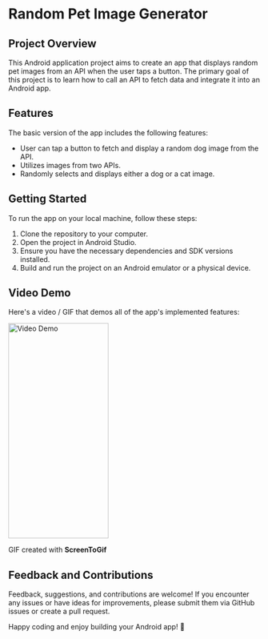 # Random Pet Image Generator

## Project Overview
This Android application project aims to create an app that displays random pet images from an API when the user taps a button. The primary goal of this project is to learn how to call an API to fetch data and integrate it into an Android app.

## Features
The basic version of the app includes the following features:
- User can tap a button to fetch and display a random dog image from the API.
- Utilizes images from two APIs.
- Randomly selects and displays either a dog or a cat image.

## Getting Started
To run the app on your local machine, follow these steps:
1. Clone the repository to your computer.
2. Open the project in Android Studio.
3. Ensure you have the necessary dependencies and SDK versions installed.
4. Build and run the project on an Android emulator or a physical device.

## Video Demo
Here's a video / GIF that demos all of the app's implemented features:

<img src='https://github.com/Prachit99/RandomPetImageGenerator/blob/main/Demo.gif' title='Video Demo' width='200px' height='430px' alt='Video Demo' />

GIF created with **ScreenToGif**

## Feedback and Contributions
Feedback, suggestions, and contributions are welcome! If you encounter any issues or have ideas for improvements, please submit them via GitHub issues or create a pull request.

Happy coding and enjoy building your Android app! 🚀
